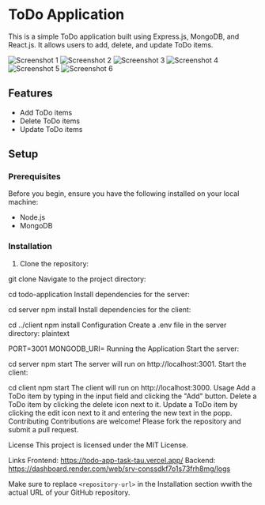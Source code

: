 # ToDo Application

This is a simple ToDo application built using Express.js, MongoDB, and React.js. It allows users to add, delete, and update ToDo items.

![Screenshot 1](https://res.cloudinary.com/dtqnuyqei/image/upload/w_400/v1714567360/Screenshot_2024-05-01_180741_fcrgvv.png)
![Screenshot 2](https://res.cloudinary.com/dtqnuyqei/image/upload/w_400/v1714572395/Screenshot_2024-05-01_180820_bimh3k.png)
![Screenshot 3](https://res.cloudinary.com/dtqnuyqei/image/upload/w_400/v1714572315/Screenshot_2024-05-01_180833_u4yyso.png)
![Screenshot 4](https://res.cloudinary.com/dtqnuyqei/image/upload/w_400/v1714567397/Screenshot_2024-04-30_001820_gu0uxp.png)
![Screenshot 5](https://res.cloudinary.com/dtqnuyqei/image/upload/w_400/v1714567426/Screenshot_2024-04-30_001753_gmiohk.png)
![Screenshot 6](https://res.cloudinary.com/dtqnuyqei/image/upload/w_400/v1714567454/Screenshot_2024-04-30_001727_jcqj4a.png)

## Features

- Add ToDo items
- Delete ToDo items
- Update ToDo items

## Setup

### Prerequisites

Before you begin, ensure you have the following installed on your local machine:

- Node.js
- MongoDB

### Installation

1. Clone the repository:

 git clone <repository-url>
Navigate to the project directory:


cd todo-application
Install dependencies for the server:


cd server
npm install
Install dependencies for the client:

cd ../client
npm install
Configuration
Create a .env file in the server directory:
plaintext

PORT=3001
MONGODB_URI=<your-mongodb-uri>
Running the Application
Start the server:

cd server
npm start
The server will run on http://localhost:3001.
Start the client:


cd client
npm start
The client will run on http://localhost:3000.
Usage
Add a ToDo item by typing in the input field and clicking the "Add" button.
Delete a ToDo item by clicking the delete icon next to it.
Update a ToDo item by clicking the edit icon next to it and entering the new text in the popp.
Contributing
Contributions are welcome! Please fork the repository and submit a pull request.

License
This project is licensed under the MIT License.

Links
Frontend: https://todo-app-task-tau.vercel.app/
Backend: https://dashboard.render.com/web/srv-conssdkf7o1s73frh8mg/logs



Make sure to replace `<repository-url>` in the Installation section wwith the actual URL of your GitHub repository.
